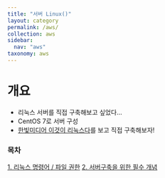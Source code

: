 ```yaml
---
title: "서버 Linux()"
layout: category
permalink: /aws/
collection: aws
sidebar:
  nav: "aws"
taxonomy: aws
---
```


# 개요
- 리눅스 서버를 직접 구축해보고 싶었다...
- CentOS 7로 서버 구성
- [한빛미디어 이것이 리눅스다](https://www.youtube.com/watch?v=-pPoC47TQxw&list=PLVsNizTWUw7EoFNBhIdVFp9eT6P22hU1o&index=2)를 보고 직접 구축해보자!

### 목차
[1. 리눅스 명령어 / 파일 권한](/aws/01_commend)
[2. 서버구축을 위한 필수 개념](/aws/01_setting)


